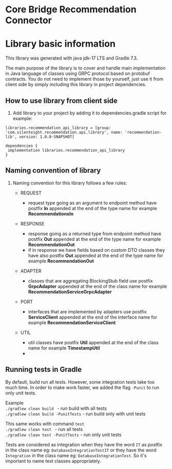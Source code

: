 # Core Bridge Recommendation Connector

# Library basic information

This library was generated with java jdk-17 LTS and Gradle 7.3.

The main purpose of the library is to cover and handle main implementation in Java language of
classes using GRPC protocol based on protobuf contracts. You do not need to implement those by
yourself, just use it from client side by simply including this library in project dependencies.

## How to use library from client side

1. Add library to your project by adding it to dependencies.gradle script for example:

```
libraries.recommendation_api_library = [group: 'com.silenteight.recommendation.api.library', name: 'recommendation-lib', version: 1.0.0-SNAPSHOT]

dependencies {
 implementation libraries.recommendation_api_library
}
```

## Naming convention of library

1. Naming convention for this library follows a few rules:

    - REQUEST
        - request type going as an argument to endpoint method have postfix **In** appended at the
          end of the type name for example **RecommendationsIn**

    - RESPONSE
        - response going as a returned type from endpoint method have postfix **Out** appended at
          the end of the type name for example **RecommendationOut**
        - if in response we have fields based on custom DTO classes they have also postfix **Out**
          appended at the end of the type name for example **RecommendationOut**

    - ADAPTER
        - classes that are aggregating BlockingStub field use postfix **GrpcAdapter**
          appended at the end of the class name for example **RecommendationServiceGrpcAdapter**

    - PORT
        - interfaces that are implemented by adapters use postfix **ServiceClient**
          appended at the end of the interface name for example **RecommendationServiceClient**

    - UTIL
        - util classes have postfix **Util** appended at the end of the class name for example
          **TimestampUtil**
        - 
## Running tests in Gradle

By default, build run all tests. However, some integration tests take too much time. In order to
make work faster, we added the flag `-Punit` to run only unit tests. <br>

Example <br>
`./gradlew clean build ` - run build with all tests <br>
`./gradlew clean build -PunitTests` - run build only with unit tests

This same works with command `test` <br>
`./gradlew clean test ` - run all tests <br>
`./gradlew clean test -PunitTests` - run only unit tests

Tests are considered as integration when they have the word `IT` as postfix in the class name
eg: `DatabaseIntegrationTestIT` or they have the word `Integration` in the class name
eg: `DatabaseIntegrationTest`. So it's important to name test classes appropriately.
